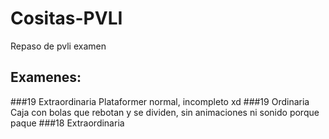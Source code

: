 # Cositas-PVLI
Repaso de pvli examen

## Examenes:
###19 Extraordinaria
Plataformer normal, incompleto xd
###19 Ordinaria
Caja con bolas que rebotan y se dividen, sin animaciones ni sonido porque paque
###18 Extraordinaria
